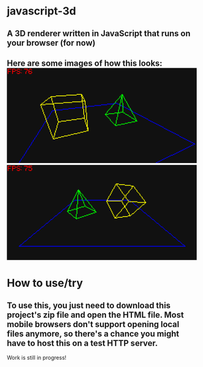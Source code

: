 # javascript-3d
A 3D renderer written in JavaScript that runs on your browser (for now)
---
Here are some images of how this looks:
![Yellow cube and green pyramid - 1](images/screenshot1.png)
![Yellow cube and green pyramid - 2](images/screenshot2.png)
---
# How to use/try
To use this, you just need to download this project's zip file and open the HTML file.
Most mobile browsers don't support opening local files anymore, so there's a chance you might have to host this on a test HTTP server.
---
Work is still in progress!